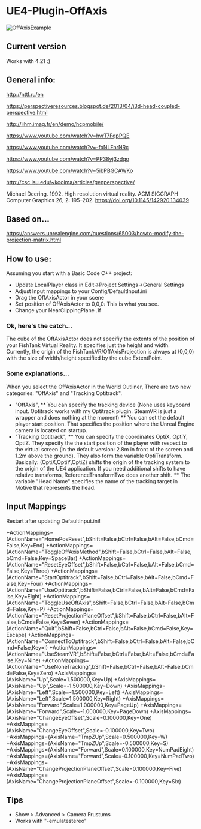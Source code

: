 # UE4-Plugin-OffAxis

![OffAxisExample](https://github.com/fweidner/UE4-Plugin-OffAxis/blob/master/2018-06-13.gif)

## Current version
Works with 4.21 :)

## General info: 



http://nttl.ru/en

https://perspectiveresources.blogspot.de/2013/04/i3d-head-coupled-perspective.html

http://iihm.imag.fr/en/demo/hcpmobile/

https://www.youtube.com/watch?v=hvrT7FqpPQE

https://www.youtube.com/watch?v=-foNLFnrNRc

https://www.youtube.com/watch?v=PP38yj3zdqo

https://www.youtube.com/watch?v=5ibPBGCAWKo

http://csc.lsu.edu/~kooima/articles/genperspective/

Michael Deering. 1992. High resolution virtual reality. ACM SIGGRAPH Computer Graphics 26, 2: 195–202. https://doi.org/10.1145/142920.134039

## Based on...
https://answers.unrealengine.com/questions/65003/howto-modify-the-projection-matrix.html

## How to use:
Assuming you start with a Basic Code C++ project:
- Update LocalPlayer class in Edit->Project Settings->General Settings 
- Adjust Input mappings to your Config/DefaultInput.ini
- Drag the OffAxisActor in your scene
- Set position of OffAxisActor to 0,0,0: This is what you see.
- Change your NearClippingPlane .1f 

### Ok, here's the catch...
The cube of the OffAxisActor does not specifiy the extents of the position of your FishTank Virtual Reality. It specifies just the height and width. Currently, the origin of the FishTankVR/OffAxisProjection is always at (0,0,0) with the size of width/height specified by the cube ExtentPoint.

### Some explanations...
When you select the OffAxisActor in the World Outliner, There are two new categories: "OffAxis" and "Tracking Optitrack".
* "OffAxis", 
** You can specify the tracking device (None uses keyboard input. Optitrack works with my Optitrack plugin. SteamVR is just a wrapper and does nothing at the moment)
** You can set the default player start position. That specifies the position where the Unreal Engine camera is located on startup.
* "Tracking Optitrack",
** You can specify the coordinates OptiX, OptiY, OptiZ. They specify the the start position of the player with respect to the virtual screen (in the default version: 2.8m in front of the screen and 1.2m above the ground). They also form the variable OptiTransform. Basically: (OptiX,OptiY,OptiZ) shifts the origin of the tracking system to the origin of the UE4 application. If you need additional shifts to have relative transforms, ReferenceTransformTwo does another shift.
** The variable "Head Name" specifies the name of the tracking target in Motive that represents the head.

## Input Mappings
Restart after updating DefaultInput.ini!

+ActionMappings=(ActionName="HomePosReset",bShift=False,bCtrl=False,bAlt=False,bCmd=False,Key=End)
+ActionMappings=(ActionName="ToggleOffAxisMethod",bShift=False,bCtrl=False,bAlt=False,bCmd=False,Key=SpaceBar)
+ActionMappings=(ActionName="ResetEyeOffset",bShift=False,bCtrl=False,bAlt=False,bCmd=False,Key=Three)
+ActionMappings=(ActionName="StartOptitrack",bShift=False,bCtrl=False,bAlt=False,bCmd=False,Key=Four)
+ActionMappings=(ActionName="UseOptitrack",bShift=False,bCtrl=False,bAlt=False,bCmd=False,Key=Eight)
+ActionMappings=(ActionName="ToggleUseOffAxis",bShift=False,bCtrl=False,bAlt=False,bCmd=False,Key=P)
+ActionMappings=(ActionName="ResetProjectionPlaneOffset",bShift=False,bCtrl=False,bAlt=False,bCmd=False,Key=Seven)
+ActionMappings=(ActionName="Quit",bShift=False,bCtrl=False,bAlt=False,bCmd=False,Key=Escape)
+ActionMappings=(ActionName="ConnectToOptitrack",bShift=False,bCtrl=False,bAlt=False,bCmd=False,Key=I)
+ActionMappings=(ActionName="UseSteamVR",bShift=False,bCtrl=False,bAlt=False,bCmd=False,Key=Nine)
+ActionMappings=(ActionName="UseNoneTracking",bShift=False,bCtrl=False,bAlt=False,bCmd=False,Key=Zero)
+AxisMappings=(AxisName="Up",Scale=1.500000,Key=Up)
+AxisMappings=(AxisName="Up",Scale=-1.500000,Key=Down)
+AxisMappings=(AxisName="Left",Scale=-1.500000,Key=Left)
+AxisMappings=(AxisName="Left",Scale=1.500000,Key=Right)
+AxisMappings=(AxisName="Forward",Scale=1.000000,Key=PageUp)
+AxisMappings=(AxisName="Forward",Scale=-1.000000,Key=PageDown)
+AxisMappings=(AxisName="ChangeEyeOffset",Scale=0.100000,Key=One)
+AxisMappings=(AxisName="ChangeEyeOffset",Scale=-0.100000,Key=Two)
+AxisMappings=(AxisName="TmpZUp",Scale=0.500000,Key=W)
+AxisMappings=(AxisName="TmpZUp",Scale=-0.500000,Key=S)
+AxisMappings=(AxisName="Forward",Scale=0.100000,Key=NumPadEight)
+AxisMappings=(AxisName="Forward",Scale=-0.100000,Key=NumPadTwo)
+AxisMappings=(AxisName="ChangeProjectionPlaneOffset",Scale=0.100000,Key=Five)
+AxisMappings=(AxisName="ChangeProjectionPlaneOffset",Scale=-0.100000,Key=Six)

## Tips
* Show > Advanced > Camera Frustums
* Works with "-emulatestereo"
